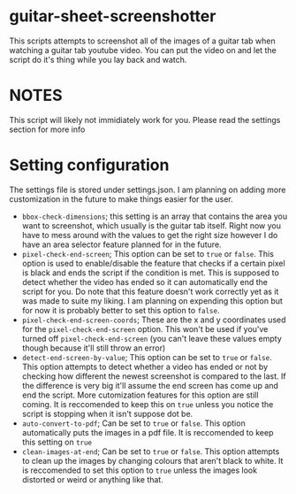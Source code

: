 # guitar-sheet-screenshotter

This scripts attempts to screenshot all of the images of a guitar tab when watching a guitar tab youtube video.
You can put the video on and let the script do it's thing while you lay back and watch.


# NOTES 
This script will likely not immidiately work for you. Please read the settings section for more info

# Setting configuration
The settings file is stored under settings.json. I am planning on adding more customization in the future to make things easier for the user.

  - `bbox-check-dimensions`; this setting is an array that contains the area you want to screenshot, which usually is the guitar tab itself. Right now you have to mess around with the values to get the right size however I do have an area selector feature planned for in the future.
  - `pixel-check-end-screen`; This option can be set to `true` or `false`. This option is used to enable/disable the feature that checks if a certain pixel is  black and ends the script if the condition is met. This is supposed to detect whether the video has ended so it can automatically end the script for you. Do note that this feature doesn't work correctly yet as it was made to suite my liking. I am planning on expending this option but for now it is probably better to set this option to `false`.
  - `pixel-check-end-screen-coords`; These are the x and y coordinates used for the `pixel-check-end-screen` option. This won't be used if you've turned off `pixel-check-end-screen` (you can't leave these values empty though because it'll still throw an error)
  - `detect-end-screen-by-value`; This option can be set to `true` or `false`. This option attempts to detect whether a video has ended or not by checking how different the newest screenshot is compared to the last. If the difference is very big it'll assume the end screen has come up and end the script. More cutomization features for this option are still coming. It is reccomended to keep this on `true` unless you notice the script is stopping when it isn't suppose dot be.
  - `auto-convert-to-pdf`; Can be set to `true` or `false`. This option automatically puts the images in a pdf file. It is reccomended to keep this setting on `true`
  - `clean-images-at-end`; Can be set to `true` or `false`. This option attempts to clean up the images by changing colours that aren't black to white. It is reccomended to set this option to `true` unless the images look distorted or weird or anything like that.
  
